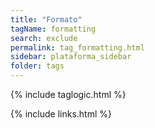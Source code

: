 ```yaml
---
title: "Formato"
tagName: formatting
search: exclude
permalink: tag_formatting.html
sidebar: plataforma_sidebar
folder: tags
---
```

{% include taglogic.html %}

{% include links.html %}
